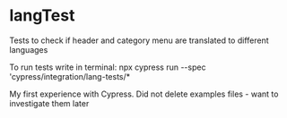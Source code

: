 # langTest
Tests to check if header and category menu are translated to different languages

To run tests write in terminal: 
npx cypress run --spec 'cypress/integration/lang-tests/*


My first experience with Cypress. Did not delete examples files - want to investigate them later